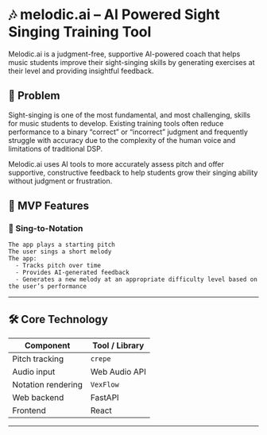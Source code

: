 # 🎶 melodic.ai – AI Powered Sight Singing Training Tool

Melodic.ai is a judgment-free, supportive AI-powered coach that helps music students improve their sight-singing skills by generating exercises at their level and providing insightful feedback.

## 🧩 Problem

Sight-singing is one of the most fundamental, and most challenging, skills for music students to develop. Existing training tools often reduce performance to a binary “correct” or “incorrect” judgment and frequently struggle with accuracy due to the complexity of the human voice and limitations of traditional DSP.

Melodic.ai uses AI tools to more accurately assess pitch and offer supportive, constructive feedback to help students grow their singing ability without judgment or frustration.

## 🎯 MVP Features

  ### 🎤 Sing-to-Notation
    The app plays a starting pitch
    The user sings a short melody
    The app:
      - Tracks pitch over time
      - Provides AI-generated feedback
      - Generates a new melody at an appropriate difficulty level based on the user’s performance

---

## 🛠 Core Technology

| Component             | Tool / Library |
|-----------------------|----------------|
| Pitch tracking        | `crepe`        |
| Audio input           |  Web Audio API |
| Notation rendering    |  `VexFlow`     |
| Web backend           |  FastAPI       |
| Frontend              |  React         |

---